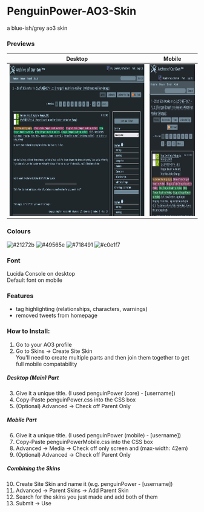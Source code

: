 # PenguinPower-AO3-Skin
a blue-ish/grey ao3 skin

### Previews

Desktop   |  Mobile
:--------:|:---------:
<img src="https://github.com/greysonGhost/PenguinPower-AO3-Skin/blob/main/Preview-Desktop.png?raw=true" alt="a desktop screenshot of an archive of our own page showing fic results for Witch Hat Atelier with a blueish-grey theme" height="400"/>  |  <img src="https://github.com/greysonGhost/PenguinPower-AO3-Skin/blob/main/Preview-Mobile.jpg?raw=true" alt="a mobile screenshot of an archive of our own page showing fic results for Witch Hat Atelier with a blueish-grey theme" height="400"/>

### Colours

![#21272b](https://place-hold.it/80/21272b/ffffff&text=21272b)
![#49565e](https://place-hold.it/80/49565e/ffffff&text=49565e)
![#718491](https://place-hold.it/80/718491/000000&text=718491)
![#c0e1f7](https://place-hold.it/80/c0e1f7/000000&text=c0e1f7)

### Font
Lucida Console on desktop  
Default font on mobile

### Features
- tag highlighting (relationships, characters, warnings)
- removed tweets from homepage

### How to Install:

1. Go to your AO3 profile
2. Go to Skins -> Create Site Skin  
You'll need to create multiple parts and then join them together to get full mobile compatability

##### Desktop (Main) Part
3. Give it a unique title. (I used penguinPower (core) - [username])
4. Copy-Paste penguinPower.css into the CSS box
5. (Optional) Advanced -> Check off Parent Only

##### Mobile Part
6. Give it a unique title. (I used penguinPower (mobile) - [username])
7. Copy-Paste penguinPowerMobile.css into the CSS box
8. Advanced -> Media -> Check off only screen and (max-width: 42em)
9. (Optional) Advanced -> Check off Parent Only

##### Combining the Skins
10. Create Site Skin and name it (e.g. penguinPower - [username])
11. Advanced -> Parent Skins -> Add Parent Skin
12. Search for the skins you just made and add both of them
13. Submit -> Use
